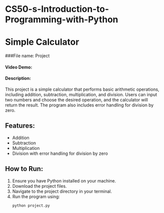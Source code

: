 # CS50-s-Introduction-to-Programming-with-Python
# Simple Calculator
###File name: Project
#### Video Demo: <URL HERE>
#### Description:
This project is a simple calculator that performs basic arithmetic operations, including addition, subtraction, multiplication, and division. Users can input two numbers and choose the desired operation, and the calculator will return the result. The program also includes error handling for division by zero.

## Features:
- Addition
- Subtraction
- Multiplication
- Division with error handling for division by zero

## How to Run:
1. Ensure you have Python installed on your machine.
2. Download the project files.
3. Navigate to the project directory in your terminal.
4. Run the program using:
   ```bash
   python project.py
